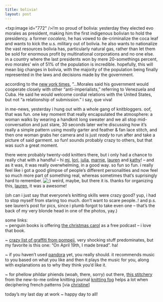 ```yaml
---
title: bolivia!
layout: post
---
```


<span class="pic"><txp:image id="772" /></span>i&#8217;m so proud of bolivia: yesterday they elected evo morales as president, making him the first indigenous bolivian to hold the presidency. a former *cocalero*, he has vowed to de-criminalize the coca leaf and wants to kick the u.s. military out of bolivia. he also wants to nationalize the vast resources bolivia has, particularly natural gas, rather than let them be sold for enormous profit by multinational corporations and no one else. in a country where the last presidents won by mere 20-somethings percent, evo morales&#8217; win of 51% of the population is incredible. hopefully, this will mean big changes in bolivia, with the majority of the population being finally represented in the laws and decisions made by the government. 

according to the [new york times][1], &#8221;&#8230;Morales said his government would cooperate closely with other &#8220;anti-imperialists,&#8221; referring to Venezuela and Cuba. He said he would welcome cordial relations with the United States, but not &#8220;a relationship of submission.&#8221; i say, que viva! 

in me-news, yesterday i hung out with a whole gang of knitbloggers. oof, that was fun. one key moment that really encapsulated the atmosphere: a woman walks by wearing a handknit long sweater and we all stop mid-conversation and just stare, 30 seconds later we&#8217;re discussing how it&#8217;s really a simple pattern using mostly garter and feather & fan lace stitch, and then one woman grabs her camera and is just *ready* to run after and take a picture of said garment. so fun! sounds probably crazy to others, but that was such a great moment. 

there were probably twenty-odd knitters there, but i only had a chance to really chat with a handful &#8211; hi [mj][2], [lori][3], [julia][4], [marnie][5], [lauren][6] and [kathy][7]! &#8211; and as it was, it was really overwhelming, in a good way. so fun so fun. i really feel like i got a good glimpse of people&#8217;s different personalities and now feel so much more part of something real, whereas sometimes that&#8217;s suprisingly hard to remember. <img src="http://localhost:8888/wordpress/wp-includes/images/smilies/icon_wink.gif" alt=";)" class="wp-smiley" /> weird, maybe, but there it is. thanks for organizing this, [lauren][6], it was a awesome! 

(oh can i just say that everyone&#8217;s knitting skills were crazy good? yup, i had to stop myself from staring too much. don&#8217;t want to scare people..! and p.s. see lauren&#8217;s post for pics, since i plumb forgot to take even one &#8211; that&#8217;s the back of my very blonde head in one of the photos, yay.) 

some links:  
~ penguin books is offering [the christmas carol][8] as a free podcast &#8211; i love that book.

~ [crazy list of graffiti from pompeii][9], very shocking stuff predominates, but my favorite is this one: &#8220;On April 19th, I made bread&#8221;. ha! 

~ if you haven&#8217;t used [pandora][10] yet, you really should. it recommends music to you based on what you like and then it plays the music for you, along with explanations as to why they think you&#8217;d like it. 

~ for phellow phildar phiends (woah, there, sorry) out there, [this stitchery][11] from the new-to-me online knitting journal [knitting fog][12] helps a lot when deciphering french patterns [via [christine][13]]

today&#8217;s my last day at work ~ happy day to all!

 [1]: http://www.nytimes.com/2005/12/19/international/americas/19bolivia.html
 [2]: http://yummyyarn.indus3ous.com/
 [3]: http://handmade.loriz.ca/
 [4]: http://mindofwinter.prettyposies.com/
 [5]: http://www.mlminspirations.com/words/words.html
 [6]: http://almostfelted.knitblog.com/
 [7]: http://vastamount.blogspot.com/
 [8]: http://thepenguinpodcast.blogs.com/
 [9]: http://www.personal.kent.edu/~bkharvey/roman/classes/graffiti.htm
 [10]: http://pandora.com/
 [11]: http://www.knittingfog.net/stitchery.html
 [12]: http://www.knittingfog.net/
 [13]: http://www.knittingforboozehags.com/